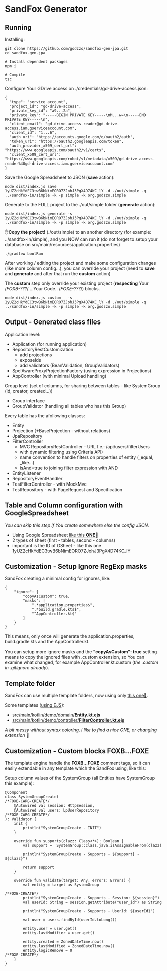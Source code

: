 # SandFox Generator

## Running

Installing:
```
git clone https://github.com/godzzo/sandfox-gen-jpa.git
cd sandfox-gen-jpa

# Install dependent packages
npm i

# Compile
tsc
```

Configure Your GDrive access on ./credentials/gd-drive-access.json:
```
{
  "type": "service_account",
  "project_id": "gd-drive-access",
  "private_key_id": "a9...2a",
  "private_key": "-----BEGIN PRIVATE KEY-----\nM...w=\n-----END PRIVATE KEY-----\n",
  "client_email": "gd-drive-access-reader@gd-drive-access.iam.gserviceaccount.com",
  "client_id": "1...6",
  "auth_uri": "https://accounts.google.com/o/oauth2/auth",
  "token_uri": "https://oauth2.googleapis.com/token",
  "auth_provider_x509_cert_url": "https://www.googleapis.com/oauth2/v1/certs",
  "client_x509_cert_url": "https://www.googleapis.com/robot/v1/metadata/x509/gd-drive-access-reader%40gd-drive-access.iam.gserviceaccount.com"
}
```

Save the Google Spreadsheet to JSON (**save** action):
```
node dist/index.js save     -s 1yUZ2cHkYdEC3twB6bNimEORO7ZJohJ3PgX4D74KC_lY -d ./out/simple -q ../sandfox-in/simple -k -p simple -k org.godzzo.simple
```

Generate to the FULL project to the ./out/simple folder (**generate** action):
```
node dist/index.js generate -s 1yUZ2cHkYdEC3twB6bNimEORO7ZJohJ3PgX4D74KC_lY -d ./out/simple -q ../sandfox-in/simple -k -p simple -k org.godzzo.simple
```

✋**Copy the project!** (./out/simple) to an another directory (for example: ../sandfox-in/simple), and you NOW can run it (do not forget to setup your database on src/main/resources/application.properties)
```
./gradlew bootRun
```
After working / editing the project and make some configuration changes (like more column config...), you can override your project (need to **save** and **generate** and after that run the **custom** action)

The **custom** step only override your existing project (**respecting** Your /*FOXB-???*/ ...Your Code.. /*FOXE-???*/) blocks.

```
node dist/index.js custom   -s 1yUZ2cHkYdEC3twB6bNimEORO7ZJohJ3PgX4D74KC_lY -d ./out/simple -q ../sandfox-in/simple -k -p simple -k org.godzzo.simple
```

## Output - Generated class files
Application level:
- Application (for running application)
- RepositoryRestCustomization 
  - add projections 
  - exposeIds
  - add validators (BeanValidation, GroupValidators)
- SpelAwareProxyProjectionFactory (using expression in Projections)
- AppController (with minimal Upload handling)

Group level (set of columns, for sharing between tables - like SystemGroup (id, creator, created...))
- Group interface
- GroupValidator (handling all tables who has this Group)

Every table has the afollowing classes:
- Entity
- Projection (+BaseProjection - without relations)
- JpaRepository
- FilterController 
  - MVC RepositoryRestController - URL f.e.: /api/users/filterUsers
  - with dynamic filtering using Criteria API)
  - name convention to handle filters on properties of entity (_equal, _like...)
  - isAnd=true to joining filter expression with AND
- EntityListener
- RepositoryEventHandler
- TestFilterController - with MockMvc
- TestRepository - with PageRequest and Specification

## Table and Column configuration with GoogleSpreadsheet
*You can skip this step if You create somewhere else the config JSON.*

- Using Google Spreadsheet [like this **ONE**👀](https://docs.google.com/spreadsheets/d/1yUZ2cHkYdEC3twB6bNimEORO7ZJohJ3PgX4D74KC_lY/edit#gid=0)
- 2 types of sheet (first - tables, second - columns)
- important is the ID of GSheet - like this one 1yUZ2cHkYdEC3twB6bNimEORO7ZJohJ3PgX4D74KC_lY

## Customization - Setup Ignore RegExp masks
SandFox creating a minimal config for ignores, like:
```
{
    "ignore": {
        "copyAsCustom": true,
        "masks": [
            ".*application.properties$",
            ".*build.gradle.kts$",
            "^AppController.kt$"
        ]
    }
}
```

This means, only once will generate the application.properties, build.gradle.kts and the AppController.kt.

You can setup more ignore masks and the **"copyAsCustom": true** setting means to copy the ignored files with .custom extension, so You can examine what changed, for example AppController.kt.custom (*the .custom in .gitignore already*).

## Template folder
SandFox can use multiple template folders, now using only [this one👀](https://github.com/godzzo/sandfox-gen-jpa/tree/master/templates/project).

Some templates ([using EJS](https://ejs.co/)):
- [src/main/kotlin/demo/domain/**Entity.kt.ejs**](https://github.com/godzzo/sandfox-gen-jpa/blob/master/templates/project/src/main/kotlin/demo/domain/Entity.kt.ejs)
- [src/main/kotlin/demo/controller/**FilterController.kt.ejs**](https://github.com/godzzo/sandfox-gen-jpa/blob/master/templates/project/src/main/kotlin/demo/controller/FilterController.kt.ejs)

*A bit messy without syntax coloring, I like to find a nice ONE, or changing extension* 🧐

## Customization - Custom blocks FOXB...FOXE
The template engine handle the **FOXB...FOXE** comment tags, so it can easily extendable in any template which the SandFox using, like this:

Setup column values of the SystemGroup (all Entities have SystemGroup this example):
```
@Component
class SystemGroupCreate(
/*FOXB-CARG-CREATE*/
    @Autowired val session: HttpSession,
    @Autowired val users: LpUserRepository
/*FOXE-CARG-CREATE*/
): Validator {
    init {
        println("SystemGroupCreate - INIT")
    }

    override fun supports(clazz: Class<*>): Boolean {
        val support =  SystemGroup::class.java.isAssignableFrom(clazz)

        println("SystemGroupCreate - Supports - ${support} - ${clazz}")

        return support
    }

    override fun validate(target: Any, errors: Errors) {
        val entity = target as SystemGroup

/*FOXB-CREATE*/
        println("SystemGroupCreate - Supports - Session: ${session}")
        val userId: String = session.getAttribute("user_id") as String

        println("SystemGroupCreate - Supports - UserId: ${userId}")

        val user = users.findById(userId.toLong())

        entity.user = user.get()
        entity.lastModifier = user.get()

        entity.created = ZonedDateTime.now()
        entity.lastModified = ZonedDateTime.now()
        entity.logicRemove = 0
/*FOXE-CREATE*/
    }
}
```
